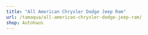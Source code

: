 ```yaml
---
title: "All American Chrysler Dodge Jeep Ram"
url: /tamaqua/all-american-chrysler-dodge-jeep-ram/
shop: Autohaus
---
```

